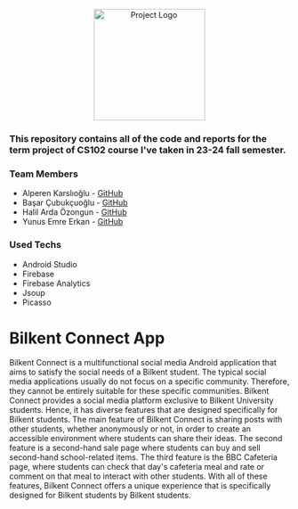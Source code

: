 <p align="center">
  <img src="bahceden_logo.png" alt="Project Logo" width="200" height="200">
</p>

### This repository contains all of the code and reports for the term project of CS102 course I've taken in 23-24 fall semester.

### Team Members
* Alperen Karslıoğlu - [GitHub](https://github.com/Alperen41-tech)
* Başar Çubukçuoğlu - [GitHub](https://github.com/BasarCubukcuoglu)
* Halil Arda Özongun - [GitHub](https://github.com/Halil-Arda)
* Yunus Emre Erkan - [GitHub](https://github.com/yunusee)

### Used Techs
* Android Studio
* Firebase
* Firebase Analytics
* Jsoup
* Picasso

# Bilkent Connect App

Bilkent Connect is a multifunctional social media Android application that aims to satisfy the social needs of a Bilkent student. The typical social media applications usually do not focus on a specific community. Therefore, they cannot be entirely suitable for these specific communities. Bilkent Connect provides a social media platform exclusive to Bilkent University students. Hence, it has diverse features that are designed specifically for
Bilkent students. The main feature of Bilkent Connect is sharing posts with other students, whether anonymously or not, in order to create an accessible environment where students can share their ideas. The second feature is a second-hand sale page where students can buy and sell second-hand school-related items. The third feature is the BBC Cafeteria page, where students can check that day's cafeteria meal and rate or comment on that meal to interact with other students. With all of these features, Bilkent Connect offers a unique experience that is specifically designed for Bilkent students by Bilkent students.
